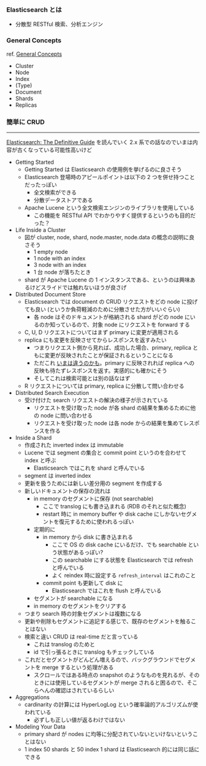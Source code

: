 ### Elasticsearch とは

- 分散型 RESTful 検索、分析エンジン

### General Concepts

ref. [General Concepts][1]

- Cluster
- Node
- Index
- (Type)
- Document
- Shards
- Replicas

### 簡単に CRUD

---

[Elasticsearch: The Definitive Guide][2] を読んでいく
2.x 系での話なのでいまは内容が古くなっている可能性高いけど

- Getting Started
  - Getting Started は Elasticsearch の使用例を挙げるのに良さそう
  - Elasticsearch 登場時のアピールポイントは以下の 2 つを併せ持つことだったっぽい
    - 全文検索ができる
    - 分散データストアである
  - Apache Lucene という全文検索エンジンのライブラリを使用している
    - この機能を RESTful API でわかりやすく提供するというのも目的だった？
- Life Inside a Cluster
  - 図が cluster, node, shard, node.master, node.data の概念の説明に良さそう
    - 1 empty node
    - 1 node with an index
    - 3 node with an index
    - 1 台 node が落ちたとき
  - shard が Apache Lucene の 1 インスタンスである、というのは興味あるけどスライドでは触れないほうが良さげ
- Distributed Document Store
  - Elasticsearch では document の CRUD リクエストをどの node に投げても良い (というか負荷軽減のために分散させた方がいいぐらい)
    - 各 node はそのドキュメントが格納される shard がどの node にいるのか知っているので、対象 node にリクエストを forward する
  - C, U, D リクエストについてはまず primary に変更が適用される
  - replica にも変更を反映させてからレスポンスを返すみたい
    - つまりリクエスト側から見れば、成功した場合、primary, replica ともに変更が反映されたことが保証されるということになる
    - ただこれ [いまは違うのかも][3]。primary に反映されれば replica への反映も待たずレスポンスを返す。実感的にも確かにそう
    - そしてこれは検索可能とは別の話なはず
  - R リクエストについては primary, replica に分散して問い合わせる
- Distributed Search Execution
  - 受け付けた search リクエストの解決の様子が示されている
    - リクエストを受け取った node が各 shard の結果を集めるために他の node に問い合わせる
    - リクエストを受け取った node は各 node からの結果を集めてレスポンスを作る
- Inside a Shard
  - 作成された inverted index は immutable
  - Lucene では segment の集合と commit point というのを合わせて index と呼ぶ
    - Elasticsearch ではこれを shard と呼んでいる
  - segment は inverted index
  - 更新を扱うためには新しい差分用の segment を作成する
  - 新しいドキュメントの保存の流れは
    - in memory のセグメントに保存 (not searchable)
      - ここで translog にも書き込まれる (RDB のそれと似た概念)
      - restart 時に in memory buffer や disk cache にしかないセグメントを復元するために使われるっぽい
    - 定期的に
      - in memory から disk に書き込まれる
        - ここで OS の disk cache にいるだけ、でも searchable という状態があるっぽい?
        - この searchable にする状態を Elasticsearch では refresh と呼んでいる
        - よく reindex 時に設定する `refresh_interval` はこれのこと
      - commit point も更新して disk に
        - Elasticsearch ではこれを flush と呼んでいる
    - セグメントが searchable になる
    - in memory のセグメントをクリアする
  - つまり search 時の対象セグメントは複数になる
  - 更新や削除もセグメントに追記する感じで、既存のセグメントを触ることはない
  - 検索と違い CRUD は real-time だと言っている
    - これは translog のためと
    - id で引っ張るときに translog もチェックしている
  - これだとセグメントがどんどん増えるので、バックグラウンドでセグメントを merge するという処理がある
    - スクロールではある時点の snapshot のようなものを見れるが、そのときには使用しているセグメントが merge されると困るので、そこらへんの確認はされているらしい
- Aggregations
  - cardinarity の計算には HyperLogLog という確率論的アルゴリズムが使われている
    - 必ずしも正しい値が返るわけではない
- Modeling Your Data
  - primary shard が nodes に均等に分配されていないといけないということはない
  - 1 index 50 shards と 50 index 1 shard は Elasticsearch 的には同じ話にできる

[1]: https://www.elastic.co/guide/en/elasticsearch/reference/current/getting-started-concepts.html
[2]: https://www.elastic.co/guide/en/elasticsearch/guide/current/index.html
[3]: https://github.com/elastic/elasticsearch/issues/16728
